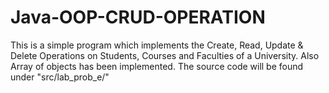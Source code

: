 # Java-OOP-CRUD-OPERATION
This is a simple program which implements the Create, Read, Update &amp; Delete Operations on Students, Courses and Faculties of a University. Also Array of objects has been implemented.
The source code will be found under "src/lab_prob_e/"
